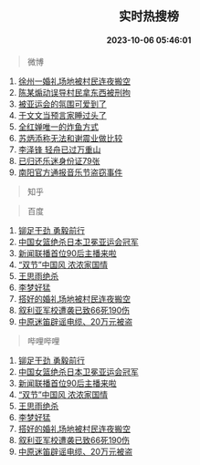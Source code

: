 <div align="center"><h2>实时热搜榜</h2><h4>2023-10-06 05:46:01</h4></div>

> 微博  

1. [徐州一婚礼场地被村民连夜搬空](https://s.weibo.com/weibo?q=%23%E5%BE%90%E5%B7%9E%E4%B8%80%E5%A9%9A%E7%A4%BC%E5%9C%BA%E5%9C%B0%E8%A2%AB%E6%9D%91%E6%B0%91%E8%BF%9E%E5%A4%9C%E6%90%AC%E7%A9%BA%23&t=31&band_rank=1&Refer=top)<br />
2. [陈某煽动误导村民拿东西被刑拘](https://s.weibo.com/weibo?q=%23%E9%99%88%E6%9F%90%E7%85%BD%E5%8A%A8%E8%AF%AF%E5%AF%BC%E6%9D%91%E6%B0%91%E6%8B%BF%E4%B8%9C%E8%A5%BF%E8%A2%AB%E5%88%91%E6%8B%98%23&t=31&band_rank=2&Refer=top)<br />
3. [被亚运会的氛围可爱到了](https://s.weibo.com/weibo?q=%23%E8%A2%AB%E4%BA%9A%E8%BF%90%E4%BC%9A%E7%9A%84%E6%B0%9B%E5%9B%B4%E5%8F%AF%E7%88%B1%E5%88%B0%E4%BA%86%23&t=31&band_rank=3&Refer=top)<br />
4. [于文文当预言家睡过头了](https://s.weibo.com/weibo?q=%23%E4%BA%8E%E6%96%87%E6%96%87%E5%BD%93%E9%A2%84%E8%A8%80%E5%AE%B6%E7%9D%A1%E8%BF%87%E5%A4%B4%E4%BA%86%23&t=31&band_rank=4&Refer=top)<br />
5. [全红婵唯一的炸鱼方式](https://s.weibo.com/weibo?q=%23%E5%85%A8%E7%BA%A2%E5%A9%B5%E5%94%AF%E4%B8%80%E7%9A%84%E7%82%B8%E9%B1%BC%E6%96%B9%E5%BC%8F%23&t=31&band_rank=5&Refer=top)<br />
6. [苏炳添称无法和谢震业做比较](https://s.weibo.com/weibo?q=%23%E8%8B%8F%E7%82%B3%E6%B7%BB%E7%A7%B0%E6%97%A0%E6%B3%95%E5%92%8C%E8%B0%A2%E9%9C%87%E4%B8%9A%E5%81%9A%E6%AF%94%E8%BE%83%23&t=31&band_rank=6&Refer=top)<br />
7. [李泽锋 轻舟已过万重山](https://s.weibo.com/weibo?q=%E6%9D%8E%E6%B3%BD%E9%94%8B%20%E8%BD%BB%E8%88%9F%E5%B7%B2%E8%BF%87%E4%B8%87%E9%87%8D%E5%B1%B1&t=31&band_rank=7&Refer=top)<br />
8. [已归还乐迷身份证79张](https://s.weibo.com/weibo?q=%23%E5%B7%B2%E5%BD%92%E8%BF%98%E4%B9%90%E8%BF%B7%E8%BA%AB%E4%BB%BD%E8%AF%8179%E5%BC%A0%23&t=31&band_rank=8&Refer=top)<br />
9. [南阳官方通报音乐节盗窃事件](https://s.weibo.com/weibo?q=%23%E5%8D%97%E9%98%B3%E5%AE%98%E6%96%B9%E9%80%9A%E6%8A%A5%E9%9F%B3%E4%B9%90%E8%8A%82%E7%9B%97%E7%AA%83%E4%BA%8B%E4%BB%B6%23&t=31&band_rank=9&Refer=top)<br />

> 知乎  


> 百度  

1. [铆足干劲 勇毅前行](https://www.baidu.com/s?wd=%E9%93%86%E8%B6%B3%E5%B9%B2%E5%8A%B2+%E5%8B%87%E6%AF%85%E5%89%8D%E8%A1%8C&sa=fyb_news&rsv_dl=fyb_news)<br />
2. [中国女篮绝杀日本卫冕亚运会冠军](https://www.baidu.com/s?wd=%E4%B8%AD%E5%9B%BD%E5%A5%B3%E7%AF%AE%E7%BB%9D%E6%9D%80%E6%97%A5%E6%9C%AC%E5%8D%AB%E5%86%95%E4%BA%9A%E8%BF%90%E4%BC%9A%E5%86%A0%E5%86%9B&sa=fyb_news&rsv_dl=fyb_news)<br />
3. [新闻联播首位90后主播来啦](https://www.baidu.com/s?wd=%E6%96%B0%E9%97%BB%E8%81%94%E6%92%AD%E9%A6%96%E4%BD%8D90%E5%90%8E%E4%B8%BB%E6%92%AD%E6%9D%A5%E5%95%A6&sa=fyb_news&rsv_dl=fyb_news)<br />
4. [“双节”中国风 浓浓家国情](https://www.baidu.com/s?wd=%E2%80%9C%E5%8F%8C%E8%8A%82%E2%80%9D%E4%B8%AD%E5%9B%BD%E9%A3%8E+%E6%B5%93%E6%B5%93%E5%AE%B6%E5%9B%BD%E6%83%85&sa=fyb_news&rsv_dl=fyb_news)<br />
5. [王思雨绝杀](https://www.baidu.com/s?wd=%E7%8E%8B%E6%80%9D%E9%9B%A8%E7%BB%9D%E6%9D%80&sa=fyb_news&rsv_dl=fyb_news)<br />
6. [李梦好猛](https://www.baidu.com/s?wd=%E6%9D%8E%E6%A2%A6%E5%A5%BD%E7%8C%9B&sa=fyb_news&rsv_dl=fyb_news)<br />
7. [搭好的婚礼场地被村民连夜搬空](https://www.baidu.com/s?wd=%E6%90%AD%E5%A5%BD%E7%9A%84%E5%A9%9A%E7%A4%BC%E5%9C%BA%E5%9C%B0%E8%A2%AB%E6%9D%91%E6%B0%91%E8%BF%9E%E5%A4%9C%E6%90%AC%E7%A9%BA&sa=fyb_news&rsv_dl=fyb_news)<br />
8. [叙利亚军校遭袭已致66死190伤](https://www.baidu.com/s?wd=%E5%8F%99%E5%88%A9%E4%BA%9A%E5%86%9B%E6%A0%A1%E9%81%AD%E8%A2%AD%E5%B7%B2%E8%87%B466%E6%AD%BB190%E4%BC%A4&sa=fyb_news&rsv_dl=fyb_news)<br />
9. [中原迷笛辟谣电缆、20万元被盗](https://www.baidu.com/s?wd=%E4%B8%AD%E5%8E%9F%E8%BF%B7%E7%AC%9B%E8%BE%9F%E8%B0%A3%E7%94%B5%E7%BC%86%E3%80%8120%E4%B8%87%E5%85%83%E8%A2%AB%E7%9B%97&sa=fyb_news&rsv_dl=fyb_news)<br />

> 哔哩哔哩  

1. [铆足干劲 勇毅前行](https://www.baidu.com/s?wd=%E9%93%86%E8%B6%B3%E5%B9%B2%E5%8A%B2+%E5%8B%87%E6%AF%85%E5%89%8D%E8%A1%8C&sa=fyb_news&rsv_dl=fyb_news)<br />
2. [中国女篮绝杀日本卫冕亚运会冠军](https://www.baidu.com/s?wd=%E4%B8%AD%E5%9B%BD%E5%A5%B3%E7%AF%AE%E7%BB%9D%E6%9D%80%E6%97%A5%E6%9C%AC%E5%8D%AB%E5%86%95%E4%BA%9A%E8%BF%90%E4%BC%9A%E5%86%A0%E5%86%9B&sa=fyb_news&rsv_dl=fyb_news)<br />
3. [新闻联播首位90后主播来啦](https://www.baidu.com/s?wd=%E6%96%B0%E9%97%BB%E8%81%94%E6%92%AD%E9%A6%96%E4%BD%8D90%E5%90%8E%E4%B8%BB%E6%92%AD%E6%9D%A5%E5%95%A6&sa=fyb_news&rsv_dl=fyb_news)<br />
4. [“双节”中国风 浓浓家国情](https://www.baidu.com/s?wd=%E2%80%9C%E5%8F%8C%E8%8A%82%E2%80%9D%E4%B8%AD%E5%9B%BD%E9%A3%8E+%E6%B5%93%E6%B5%93%E5%AE%B6%E5%9B%BD%E6%83%85&sa=fyb_news&rsv_dl=fyb_news)<br />
5. [王思雨绝杀](https://www.baidu.com/s?wd=%E7%8E%8B%E6%80%9D%E9%9B%A8%E7%BB%9D%E6%9D%80&sa=fyb_news&rsv_dl=fyb_news)<br />
6. [李梦好猛](https://www.baidu.com/s?wd=%E6%9D%8E%E6%A2%A6%E5%A5%BD%E7%8C%9B&sa=fyb_news&rsv_dl=fyb_news)<br />
7. [搭好的婚礼场地被村民连夜搬空](https://www.baidu.com/s?wd=%E6%90%AD%E5%A5%BD%E7%9A%84%E5%A9%9A%E7%A4%BC%E5%9C%BA%E5%9C%B0%E8%A2%AB%E6%9D%91%E6%B0%91%E8%BF%9E%E5%A4%9C%E6%90%AC%E7%A9%BA&sa=fyb_news&rsv_dl=fyb_news)<br />
8. [叙利亚军校遭袭已致66死190伤](https://www.baidu.com/s?wd=%E5%8F%99%E5%88%A9%E4%BA%9A%E5%86%9B%E6%A0%A1%E9%81%AD%E8%A2%AD%E5%B7%B2%E8%87%B466%E6%AD%BB190%E4%BC%A4&sa=fyb_news&rsv_dl=fyb_news)<br />
9. [中原迷笛辟谣电缆、20万元被盗](https://www.baidu.com/s?wd=%E4%B8%AD%E5%8E%9F%E8%BF%B7%E7%AC%9B%E8%BE%9F%E8%B0%A3%E7%94%B5%E7%BC%86%E3%80%8120%E4%B8%87%E5%85%83%E8%A2%AB%E7%9B%97&sa=fyb_news&rsv_dl=fyb_news)<br />
